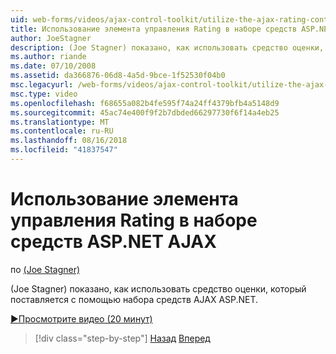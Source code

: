 ```yaml
---
uid: web-forms/videos/ajax-control-toolkit/utilize-the-ajax-rating-control-in-the-aspnet-toolkit
title: Использование элемента управления Rating в наборе средств ASP.NET AJAX | Документация Майкрософт
author: JoeStagner
description: (Joe Stagner) показано, как использовать средство оценки, который поставляется с помощью набора средств AJAX ASP.NET.
ms.author: riande
ms.date: 07/10/2008
ms.assetid: da366876-06d8-4a5d-9bce-1f52530f04b0
msc.legacyurl: /web-forms/videos/ajax-control-toolkit/utilize-the-ajax-rating-control-in-the-aspnet-toolkit
msc.type: video
ms.openlocfilehash: f68655a082b4fe595f74a24ff4379bfb4a5148d9
ms.sourcegitcommit: 45ac74e400f9f2b7dbded66297730f6f14a4eb25
ms.translationtype: MT
ms.contentlocale: ru-RU
ms.lasthandoff: 08/16/2018
ms.locfileid: "41837547"
---
```

<a name="utilize-the-ajax-rating-control-in-the-aspnet-toolkit"></a>Использование элемента управления Rating в наборе средств ASP.NET AJAX
====================
по [(Joe Stagner)](https://github.com/JoeStagner)

(Joe Stagner) показано, как использовать средство оценки, который поставляется с помощью набора средств AJAX ASP.NET.

[&#9654;Просмотрите видео (20 минут)](https://channel9.msdn.com/Blogs/ASP-NET-Site-Videos/utilize-the-ajax-rating-control-in-the-aspnet-toolkit)

> [!div class="step-by-step"]
> [Назад](how-do-i-the-ajax-toolkit-reorder-control.md)
> [Вперед](control-extenders.md)

